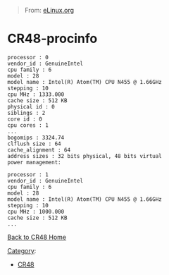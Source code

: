 > From: [eLinux.org](http://eLinux.org/CR48-procinfo "http://eLinux.org/CR48-procinfo")


# CR48-procinfo



    processor : 0
    vendor_id : GenuineIntel
    cpu family : 6
    model : 28
    model name : Intel(R) Atom(TM) CPU N455 @ 1.66GHz
    stepping : 10
    cpu MHz : 1333.000
    cache size : 512 KB
    physical id : 0
    siblings : 2
    core id : 0
    cpu cores : 1
    ...
    bogomips : 3324.74
    clflush size : 64
    cache_alignment : 64
    address sizes : 32 bits physical, 48 bits virtual
    power management:

    processor : 1
    vendor_id : GenuineIntel
    cpu family : 6
    model : 28
    model name : Intel(R) Atom(TM) CPU N455 @ 1.66GHz
    stepping : 10
    cpu MHz : 1000.000
    cache size : 512 KB
    ...

[Back to CR48 Home](http://eLinux.org/CR48 "CR48")


[Category](http://eLinux.org/Special:Categories "Special:Categories"):

-   [CR48](http://eLinux.org/Category:CR48 "Category:CR48")

